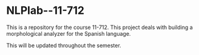 NLPlab--11-712
==============

This is a repository for the course 11-712. This project deals with building a morphological analyzer for the Spanish language.

This will be updated throughout the semester.
